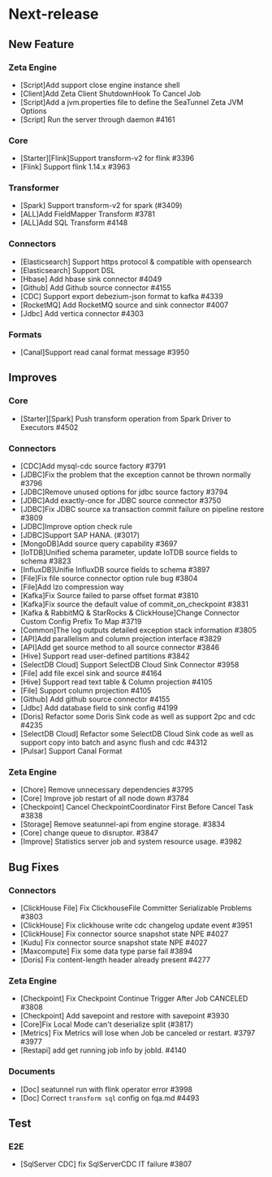 # Next-release

## New Feature
### Zeta Engine
- [Script]Add support close engine instance shell
- [Client]Add Zeta Client ShutdownHook To Cancel Job
- [Script]Add a jvm.properties file to define the SeaTunnel Zeta JVM Options
- [Script] Run the server through daemon #4161
### Core
- [Starter][Flink]Support transform-v2 for flink #3396
- [Flink] Support flink 1.14.x #3963
### Transformer
- [Spark] Support transform-v2 for spark (#3409)
- [ALL]Add FieldMapper Transform #3781
- [ALL]Add SQL Transform #4148 
### Connectors
- [Elasticsearch] Support https protocol & compatible with opensearch
- [Elasticsearch] Support DSL
- [Hbase] Add hbase sink connector #4049
- [Github] Add Github source connector #4155
- [CDC] Support export debezium-json format to kafka #4339
- [RocketMQ] Add RocketMQ source and sink connector #4007
- [Jdbc] Add vertica connector #4303
### Formats
- [Canal]Support read canal format message #3950

## Improves
### Core
- [Starter][Spark] Push transform operation from Spark Driver to Executors #4502
### Connectors
- [CDC]Add mysql-cdc source factory #3791
- [JDBC]Fix the problem that the exception cannot be thrown normally #3796
- [JDBC]Remove unused options for jdbc source factory #3794
- [JDBC]Add exactly-once for JDBC source connector #3750
- [JDBC]Fix JDBC source xa transaction commit failure on pipeline restore #3809
- [JDBC]Improve option check rule
- [JDBC]Support SAP HANA. (#3017)
- [MongoDB]Add source query capability #3697
- [IoTDB]Unified schema parameter, update IoTDB source fields to schema #3823
- [InfluxDB]Unifie InfluxDB source fields to schema #3897
- [File]Fix file source connector option rule bug #3804
- [File]Add lzo compression way
- [Kafka]Fix Source failed to parse offset format #3810
- [Kafka]Fix source the default value of commit_on_checkpoint #3831
- [Kafka & RabbitMQ & StarRocks & ClickHouse]Change Connector Custom Config Prefix To Map #3719
- [Common]The log outputs detailed exception stack information #3805
- [API]Add parallelism and column projection interface #3829
- [API]Add get source method to all source connector #3846
- [Hive] Support read user-defined partitions #3842
- [SelectDB Cloud] Support SelectDB Cloud Sink Connector #3958
- [File] add file excel sink and source #4164
- [Hive] Support read text table & Column projection #4105
- [File] Support column projection #4105
- [Github] Add github source connector #4155
- [Jdbc] Add database field to sink config #4199
- [Doris] Refactor some Doris Sink code as well as support 2pc and cdc #4235
- [SelectDB Cloud] Refactor some SelectDB Cloud Sink code as well as support copy into batch and async flush and cdc #4312
- [Pulsar] Support Canal Format
### Zeta Engine
- [Chore] Remove unnecessary dependencies #3795
- [Core] Improve job restart of all node down #3784
- [Checkpoint] Cancel CheckpointCoordinator First Before Cancel Task #3838
- [Storage] Remove seatunnel-api from engine storage. #3834
- [Core] change queue to disruptor. #3847
- [Improve] Statistics server job and system resource usage. #3982
## Bug Fixes
### Connectors
- [ClickHouse File] Fix ClickhouseFile Committer Serializable Problems #3803
- [ClickHouse] Fix clickhouse write cdc changelog update event #3951
- [ClickHouse] Fix connector source snapshot state NPE #4027
- [Kudu] Fix connector source snapshot state NPE #4027
- [Maxcompute] Fix some data type parse fail #3894
- [Doris] Fix content-length header already present #4277

### Zeta Engine
- [Checkpoint] Fix Checkpoint Continue Trigger After Job CANCELED #3808
- [Checkpoint] Add savepoint and restore with savepoint #3930
- [Core]Fix Local Mode can't deserialize split (#3817)
- [Metrics] Fix Metrics will lose when Job be canceled or restart. #3797 #3977
- [Restapi] add get running job info by jobId. #4140

### Documents
- [Doc] seatunnel run with flink operator error #3998
- [Doc] Correct `transform sql` config on fqa.md #4493

## Test
### E2E
- [SqlServer CDC] fix SqlServerCDC IT failure #3807


